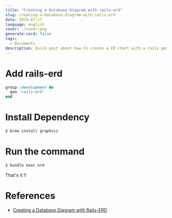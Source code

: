 ```yaml
---
title: "Creating a Database Diagram with rails-erd"
slug: creating-a-database-diagram-with-rails-erd
date: 2019-07-17
language: english
cover: ./cover.png
generate-card: false
tags: 
  - Documents
description: Quick post about how to create a ER chart with a rails gem.
---
```

# Add rails-erd

```ruby 
group :development do
  gem 'rails-erd'
end
```

# Install Dependency

```bash
$ brew install graphviz
```

# Run the command 

```bash 
$ bundle exec erd
```
That's it !!

# References 
- [Creating a Database Diagram with Rails-ERD](https://ryanboland.com/blog/creating-a-database-diagram-with-rails-erd/)
